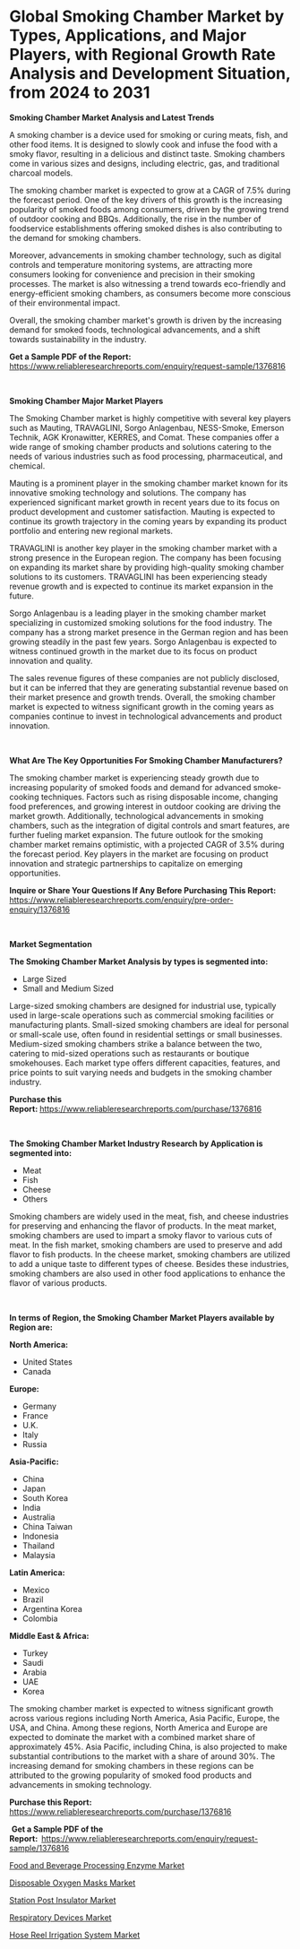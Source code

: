 <p><h1>Global Smoking Chamber Market by Types, Applications, and Major Players, with Regional Growth Rate Analysis and Development Situation, from 2024 to 2031</h1></p><p><strong>Smoking Chamber Market Analysis and Latest Trends</strong></p>
<p><p>A smoking chamber is a device used for smoking or curing meats, fish, and other food items. It is designed to slowly cook and infuse the food with a smoky flavor, resulting in a delicious and distinct taste. Smoking chambers come in various sizes and designs, including electric, gas, and traditional charcoal models.</p><p>The smoking chamber market is expected to grow at a CAGR of 7.5% during the forecast period. One of the key drivers of this growth is the increasing popularity of smoked foods among consumers, driven by the growing trend of outdoor cooking and BBQs. Additionally, the rise in the number of foodservice establishments offering smoked dishes is also contributing to the demand for smoking chambers.</p><p>Moreover, advancements in smoking chamber technology, such as digital controls and temperature monitoring systems, are attracting more consumers looking for convenience and precision in their smoking processes. The market is also witnessing a trend towards eco-friendly and energy-efficient smoking chambers, as consumers become more conscious of their environmental impact.</p><p>Overall, the smoking chamber market's growth is driven by the increasing demand for smoked foods, technological advancements, and a shift towards sustainability in the industry.</p></p>
<p><strong>Get a Sample PDF of the Report:&nbsp;</strong> <a href="https://www.reliableresearchreports.com/enquiry/request-sample/1376816">https://www.reliableresearchreports.com/enquiry/request-sample/1376816</a></p>
<p>&nbsp;</p>
<p><strong>Smoking Chamber Major Market Players</strong></p>
<p><p>The Smoking Chamber market is highly competitive with several key players such as Mauting, TRAVAGLINI, Sorgo Anlagenbau, NESS-Smoke, Emerson Technik, AGK Kronawitter, KERRES, and Comat. These companies offer a wide range of smoking chamber products and solutions catering to the needs of various industries such as food processing, pharmaceutical, and chemical.</p><p>Mauting is a prominent player in the smoking chamber market known for its innovative smoking technology and solutions. The company has experienced significant market growth in recent years due to its focus on product development and customer satisfaction. Mauting is expected to continue its growth trajectory in the coming years by expanding its product portfolio and entering new regional markets.</p><p>TRAVAGLINI is another key player in the smoking chamber market with a strong presence in the European region. The company has been focusing on expanding its market share by providing high-quality smoking chamber solutions to its customers. TRAVAGLINI has been experiencing steady revenue growth and is expected to continue its market expansion in the future.</p><p>Sorgo Anlagenbau is a leading player in the smoking chamber market specializing in customized smoking solutions for the food industry. The company has a strong market presence in the German region and has been growing steadily in the past few years. Sorgo Anlagenbau is expected to witness continued growth in the market due to its focus on product innovation and quality.</p><p>The sales revenue figures of these companies are not publicly disclosed, but it can be inferred that they are generating substantial revenue based on their market presence and growth trends. Overall, the smoking chamber market is expected to witness significant growth in the coming years as companies continue to invest in technological advancements and product innovation.</p></p>
<p>&nbsp;</p>
<p><strong>What Are The Key Opportunities For Smoking Chamber Manufacturers?</strong></p>
<p><p>The smoking chamber market is experiencing steady growth due to increasing popularity of smoked foods and demand for advanced smoke-cooking techniques. Factors such as rising disposable income, changing food preferences, and growing interest in outdoor cooking are driving the market growth. Additionally, technological advancements in smoking chambers, such as the integration of digital controls and smart features, are further fueling market expansion. The future outlook for the smoking chamber market remains optimistic, with a projected CAGR of 3.5% during the forecast period. Key players in the market are focusing on product innovation and strategic partnerships to capitalize on emerging opportunities.</p></p>
<p><strong>Inquire or Share Your Questions If Any Before Purchasing This Report:</strong> <a href="https://www.reliableresearchreports.com/enquiry/pre-order-enquiry/1376816">https://www.reliableresearchreports.com/enquiry/pre-order-enquiry/1376816</a></p>
<p>&nbsp;</p>
<p><strong>Market Segmentation</strong></p>
<p><strong>The Smoking Chamber Market Analysis by types is segmented into:</strong></p>
<p><ul><li>Large Sized</li><li>Small and Medium Sized</li></ul></p>
<p><p>Large-sized smoking chambers are designed for industrial use, typically used in large-scale operations such as commercial smoking facilities or manufacturing plants. Small-sized smoking chambers are ideal for personal or small-scale use, often found in residential settings or small businesses. Medium-sized smoking chambers strike a balance between the two, catering to mid-sized operations such as restaurants or boutique smokehouses. Each market type offers different capacities, features, and price points to suit varying needs and budgets in the smoking chamber industry.</p></p>
<p><strong>Purchase this Report:&nbsp;</strong><a href="https://www.reliableresearchreports.com/purchase/1376816">https://www.reliableresearchreports.com/purchase/1376816</a></p>
<p>&nbsp;</p>
<p><strong>The Smoking Chamber Market Industry Research by Application is segmented into:</strong></p>
<p><ul><li>Meat</li><li>Fish</li><li>Cheese</li><li>Others</li></ul></p>
<p><p>Smoking chambers are widely used in the meat, fish, and cheese industries for preserving and enhancing the flavor of products. In the meat market, smoking chambers are used to impart a smoky flavor to various cuts of meat. In the fish market, smoking chambers are used to preserve and add flavor to fish products. In the cheese market, smoking chambers are utilized to add a unique taste to different types of cheese. Besides these industries, smoking chambers are also used in other food applications to enhance the flavor of various products.</p></p>
<p>&nbsp;</p>
<p><strong>In terms of Region, the Smoking Chamber Market Players available by Region are:</strong></p>
<p>
    <p> <strong> North America: </strong>
        <ul>
            <li>United States</li>
            <li>Canada</li>
        </ul>
        </p> 
    <p> <strong> Europe: </strong>
        <ul>
            <li>Germany</li>
            <li>France</li>
            <li>U.K.</li>
            <li>Italy</li>
            <li>Russia</li>
        </ul>
        </p> 
    <p> <strong> Asia-Pacific: </strong>
        <ul>
            <li>China</li>
            <li>Japan</li>
            <li>South Korea</li>
            <li>India</li>
            <li>Australia</li>
            <li>China Taiwan</li>
            <li>Indonesia</li>
            <li>Thailand</li>
            <li>Malaysia</li>
        </ul>
        </p> 
    <p> <strong> Latin America: </strong>
        <ul>
            <li>Mexico</li>
            <li>Brazil</li>
            <li>Argentina Korea</li>
            <li>Colombia</li>
        </ul>
        </p> 
    <p> <strong> Middle East & Africa: </strong>
        <ul>
            <li>Turkey</li>
            <li>Saudi</li>
            <li>Arabia</li>
            <li>UAE</li>
            <li>Korea</li>
        </ul>
    </p>
    </p>
<p><p>The smoking chamber market is expected to witness significant growth across various regions including North America, Asia Pacific, Europe, the USA, and China. Among these regions, North America and Europe are expected to dominate the market with a combined market share of approximately 45%. Asia Pacific, including China, is also projected to make substantial contributions to the market with a share of around 30%. The increasing demand for smoking chambers in these regions can be attributed to the growing popularity of smoked food products and advancements in smoking technology.</p></p>
<p><strong>Purchase this Report: </strong><a href="https://www.reliableresearchreports.com/purchase/1376816">https://www.reliableresearchreports.com/purchase/1376816</a></p>
<p>&nbsp;<strong>Get a Sample PDF of the Report:&nbsp;&nbsp;</strong><a href="https://www.reliableresearchreports.com/enquiry/request-sample/1376816">https://www.reliableresearchreports.com/enquiry/request-sample/1376816</a></p>
<p><strong></strong></p>
<p><p><a href="https://funky-papaya-cf4.notion.site/Insights-into-Food-and-Beverage-Processing-Enzyme-Market-Size-Analysing-Market-Share-Trends-and-G-99a64d8152414ba4a2a9bd2602d491c6">Food and Beverage Processing Enzyme Market</a></p><p><a href="https://picayune-night-cbd.notion.site/Disposable-Oxygen-Masks-Market-with-the-goal-of-estimating-the-market-size-and-future-growth-potenti-27c55997dd4743df9c13bc991e0cde03">Disposable Oxygen Masks Market</a></p><p><a href="https://view.publitas.com/reportprime-1/station-post-insulator-market-size-market-share-and-global-market-analysis-report-2024-2031/">Station Post Insulator Market</a></p><p><a href="https://summer-dogwood-3e9.notion.site/Respiratory-Devices-Market-Research-Report-Provides-Critical-Insights-that-can-help-Shape-Business-D-9b47f1c914434e69af5475e14d50af55">Respiratory Devices Market</a></p><p><a href="https://view.publitas.com/reportprime-1/hose-reel-irrigation-system-market-size-reflecting-a-forecast-till-2031-market-by-type-by-application-and-by-geography/">Hose Reel Irrigation System Market</a></p></p>